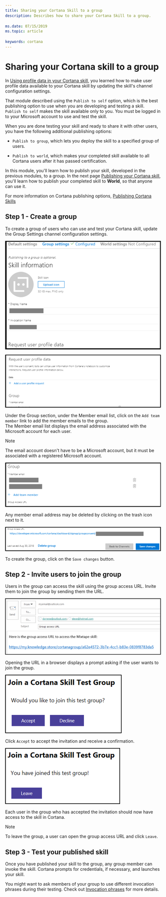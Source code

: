 ```yaml
---
title: Sharing your Cortana Skill to a group
description: Describes how to share your Cortana Skill to a group.

ms.date: 07/15/2019
ms.topic: article

keywords: cortana
---
```


# Sharing your Cortana skill to a group

In [Using profile data in your Cortana skill](./mva52-using-profile-data.md), you learned how to make user profile data available to your Cortana skill by updating the skill's channel configuration settings.

That module described using the `Publish to self` option, which is the best publishing option to use when you are developing and testing a skill. `Publish to self` makes the skill available only to you. You must be logged in to your Microsoft account to use and test the skill.

When you are done testing your skill and ready to share it with other users, you have the following additional publishing options:

- `Publish to group`, which lets you deploy the skill to a specified group of users.

- `Publish to world`, which makes your completed skill available to all Cortana users after it has passed certification.

In this module, you'll learn how to publish <!-- the **Mixtape** --> your skill, developed in the previous modules, to a group. In the next page [Publishing your Cortana skill](./mva72-publish-skill.md), you'll learn how to publish your completed skill to **World**, so that anyone can use it.

For more information on Cortana publishing options, [Publishing Cortana Skills](./publish-skill.md)

## Step 1 - Create a group

To create a group of users who can use and test your Cortana skill, update the Group Settings channel configuration settings.  

![Publish to Group](../media/images/settings-group_setting-configured.png)

![Publish to Group](../media/images/group_settings_configured-request_user_profile_data-data.png)

Under the Group section, under the Member email list, click on the `Add team member` link to add the member emails to the group.  
The Member email list displays the email address associated with the Microsoft account for each user. 

>[!NOTE]
> The email account doesn't have to be a Microsoft account, but it must be associated with a registered Microsoft account.  

![Publish to Group](../media/images/group_settings_configured-group-member_email.png)  

Any member email address may be deleted by clicking on the trash icon next to it.  

![Publish to Group](../media/images/group_settings_configured-group-group_access_url.png) 

To create the group, click on the `Save changes` button.  
<!-- new -->

## Step 2 - Invite users to join the group

Users in the group can access the skill using the group access URL. Invite them to join the group by sending them the URL.

![Send URL](../media/images/mva71_send_url.png)

Opening the URL in a browser displays a prompt asking if the user wants to join the group.

![Join Group](../media/images/mva71_join_group.png)

Click `Accept` to accept the invitation and receive a confirmation.

![Confirm Join](../media/images/mva71_confirm_join.png)

Each user in the group who has accepted the invitation should now have access to the skill in Cortana.

<!-- ![Skill Access](../media/images/mva41_tada.png) -->

>[!NOTE]
>To leave the group, a user can open the group access URL and click `Leave`.

## Step 3 - Test your published skill

Once you have published your skill to the group, any group member can invoke the skill. Cortana prompts for credentials, if necessary, and launches <!-- the Mixtape --> your skill.

You might want to ask members of your group to use different invocation phrases during their testing. Check out [Invocation phrases](https://docs.microsoft.com/en-us/cortana/skills/cortana-invocation-guidelines#invocation-phrases) for more details. <!-- *Ask Mixtape to make me a mixtape.*  -->

<!-- For example, any group member can direct Cortana to invoke the Mixtape your skill. -->

<!-- ![Launch Skill](../media/images/mva41_tada.png) -->
